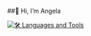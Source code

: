 ##👋 Hi, I’m Angela

[![🛠️ Languages and Tools](https://skillicons.dev/icons?i=py,tensorflow,sklearn,mysql,sqlite,c,cpp,java,swift,js,html,css,vscode,eclipse,figma,firebase,github,postgres,php,laravel,jquery,electron,atom&perline=10)](https://skillicons.dev)

<!---
acg12/acg12 is a ✨ special ✨ repository because its `README.md` (this file) appears on your GitHub profile.
You can click the Preview link to take a look at your changes.
--->
